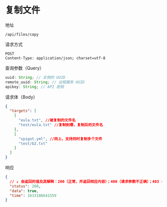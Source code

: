# 复制文件

地址

```
/api/files/copy
```

请求方式

```
POST
Content-Type: application/json; charset=utf-8
```

查询参数（Query）

```js
uuid: String; // 实例的 UUID
remote_uuid: String; // 远程服务 UUID
apikey: String; // API 密钥
```

请求体（Body）

```json
{
  "targets": [
    [
      "eula.txt", //被复制的文件名
      "test/eula.txt" //复制到哪，复制后的文件名
    ],
    [
      "spigot.yml", //同上，支持同时复制多个文件
      "test/b2.txt"
    ]
  ]
}
```

响应

```json
{
  // ↓ 会返回的值及其解释：200（正常，并返回相应内容）；400（请求参数不正确）；403（无权限）；500（服务器内部错误）
  "status": 200,
  "data": true,
  "time": 1633186641559
}
```
